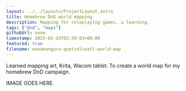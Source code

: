```yaml
---
layout: ../../layouts/ProjectLayout.astro
title: Homebrew DnD world mapping
description: Mapping for roleplaying games, a learning.
tags: ["dnd", "maps"]
githubUrl: none
timestamp: 2025-02-24T02:39:03+00:00
featured: true
filename: wanamangura-quetzalcoatl-world-map
---
```


Learned mapping art, Krita, Wacom tablet. To create a world map for my homebrew
DnD campaign.

IMAGE GOES HERE.
